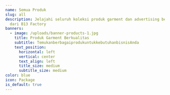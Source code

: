 ```yaml
---
name: Semua Produk
slug: all
description: Jelajahi seluruh koleksi produk garment dan advertising berkualitas
  dari B13 Factory
banners:
  - image: /uploads/banner-products-1.jpg
    title: Produk Garment Berkualitas
    subtitle: TemukanberbagaiprodukuntukkebutuhanbisnisAnda
    text_position:
      horizontal: left
      vertical: center
      text_align: left
      title_size: medium
      subtitle_size: medium
color: blue
icon: Package
is_default: true
---
```

